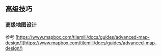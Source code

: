 ## 高级技巧

### 高级地图设计

参考 [https://www.mapbox.com/tilemill/docs/guides/advanced-map-design/](https://www.mapbox.com/tilemill/docs/guides/advanced-map-design/)